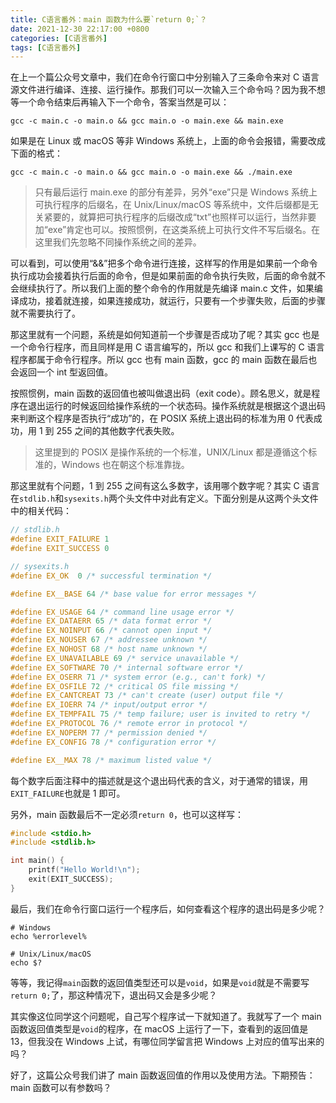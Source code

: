 ```yaml
---
title: C语言番外：main 函数为什么要`return 0;`？
date: 2021-12-30 22:17:00 +0800
categories: [C语言番外]
tags: [C语言番外]
---
```


在上一个篇公众号文章中，我们在命令行窗口中分别输入了三条命令来对 C 语言源文件进行编译、连接、运行操作。那我们可以一次输入三个命令吗？因为我不想等一个命令结束后再输入下一个命令，答案当然是可以：

```shell
gcc -c main.c -o main.o && gcc main.o -o main.exe && main.exe
```

如果是在 Linux 或 macOS 等非 Windows 系统上，上面的命令会报错，需要改成下面的格式：

```shell
gcc -c main.c -o main.o && gcc main.o -o main.exe && ./main.exe
```

> 只有最后运行 main.exe 的部分有差异，另外“exe”只是 Windows 系统上可执行程序的后缀名，在 Unix/Linux/macOS 等系统中，文件后缀都是无关紧要的，就算把可执行程序的后缀改成“txt”也照样可以运行，当然非要加“exe”肯定也可以。按照惯例，在这类系统上可执行文件不写后缀名。在这里我们先忽略不同操作系统之间的差异。

可以看到，可以使用“&&”把多个命令进行连接，这样写的作用是如果前一个命令执行成功会接着执行后面的命令，但是如果前面的命令执行失败，后面的命令就不会继续执行了。所以我们上面的整个命令的作用就是先编译 main.c 文件，如果编译成功，接着就连接，如果连接成功，就运行，只要有一个步骤失败，后面的步骤就不需要执行了。

那这里就有一个问题，系统是如何知道前一个步骤是否成功了呢？其实 gcc 也是一个命令行程序，而且同样是用 C 语言编写的，所以 gcc 和我们上课写的 C 语言程序都属于命令行程序。所以 gcc 也有 main 函数，gcc 的 main 函数在最后也会返回一个 int 型返回值。

按照惯例，main 函数的返回值也被叫做退出码（exit code）。顾名思义，就是程序在退出运行的时候返回给操作系统的一个状态码。操作系统就是根据这个退出码来判断这个程序是否执行“成功”的，在 POSIX 系统上退出码的标准为用 0 代表成功，用 1 到 255 之间的其他数字代表失败。

> 这里提到的 POSIX 是操作系统的一个标准，UNIX/Linux 都是遵循这个标准的，Windows 也在朝这个标准靠拢。

那这里就有个问题，1 到 255 之间有这么多数字，该用哪个数字呢？其实 C 语言在`stdlib.h`和`sysexits.h`两个头文件中对此有定义。下面分别是从这两个头文件中的相关代码：

```c
// stdlib.h
#define EXIT_FAILURE 1
#define EXIT_SUCCESS 0
```

```c
// sysexits.h
#define EX_OK  0 /* successful termination */

#define EX__BASE 64 /* base value for error messages */

#define EX_USAGE 64 /* command line usage error */
#define EX_DATAERR 65 /* data format error */
#define EX_NOINPUT 66 /* cannot open input */
#define EX_NOUSER 67 /* addressee unknown */
#define EX_NOHOST 68 /* host name unknown */
#define EX_UNAVAILABLE 69 /* service unavailable */
#define EX_SOFTWARE 70 /* internal software error */
#define EX_OSERR 71 /* system error (e.g., can't fork) */
#define EX_OSFILE 72 /* critical OS file missing */
#define EX_CANTCREAT 73 /* can't create (user) output file */
#define EX_IOERR 74 /* input/output error */
#define EX_TEMPFAIL 75 /* temp failure; user is invited to retry */
#define EX_PROTOCOL 76 /* remote error in protocol */
#define EX_NOPERM 77 /* permission denied */
#define EX_CONFIG 78 /* configuration error */

#define EX__MAX 78 /* maximum listed value */
```

每个数字后面注释中的描述就是这个退出码代表的含义，对于通常的错误，用`EXIT_FAILURE`也就是 1 即可。

另外，main 函数最后不一定必须`return 0`，也可以这样写：

```c
#include <stdio.h>
#include <stdlib.h>

int main() {
    printf("Hello World!\n");
    exit(EXIT_SUCCESS);
}
```

最后，我们在命令行窗口运行一个程序后，如何查看这个程序的退出码是多少呢？


```shell
# Windows
echo %errorlevel%

# Unix/Linux/macOS
echo $?
```

等等，我记得`main`函数的返回值类型还可以是`void`，如果是`void`就是不需要写`return 0;`了，那这种情况下，退出码又会是多少呢？

其实像这位同学这个问题呢，自己写个程序试一下就知道了。我就写了一个 main 函数返回值类型是`void`的程序，在 macOS 上运行了一下，查看到的返回值是 13，但我没在 Windows 上试，有哪位同学留言把 Windows 上对应的值写出来的吗？

好了，这篇公众号我们讲了 main 函数返回值的作用以及使用方法。下期预告：main 函数可以有参数吗？
